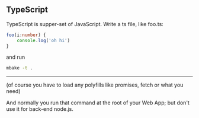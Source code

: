 
## TypeScript

TypeScript is supper-set of JavaScript. Write a ts file, like foo.ts:
```ts
foo(i:number) {
    console.log('oh hi')
}
```
and run
```sh
mbake -t .
```

---
(of course you have to load any polyfills like
promises, fetch or what you need)

And normally you run that command at the root of your Web App; but don't use it for back-end node.js.
